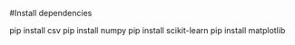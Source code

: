 #Install dependencies

pip install csv
pip install numpy
pip install scikit-learn
pip install matplotlib
